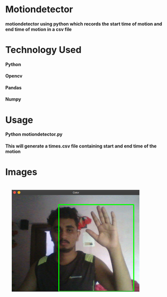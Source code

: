 # Motiondetector
#### motiondetector using python which records the start time of motion and end time of motion in a csv file

# Technology Used 

#### Python
#### Opencv
#### Pandas
#### Numpy 

# Usage 

#### Python motiondetector.py 
#### This will generate a times.csv file containing start and end time of the motion 


# Images
 <img src = "images/test.png" width = 400px style = "padding:20px;"></img>
